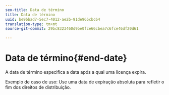 ```yaml
---
seo-title: Data de término
title: Data de término
uuid: be9bbad7-5ec7-4012-ae2b-91de965cbc64
translation-type: tm+mt
source-git-commit: 29bc8323460d9be0fce66cbea7c6fce46df20d61

---
```



# Data de término{#end-date}

A data de término especifica a data após a qual uma licença expira.

Exemplo de caso de uso: Use uma data de expiração absoluta para refletir o fim dos direitos de distribuição.
